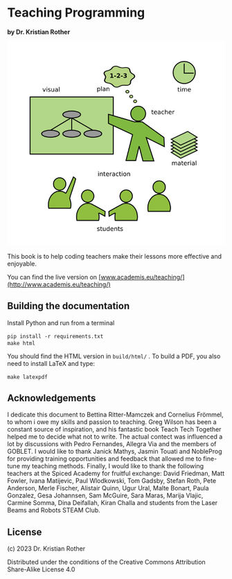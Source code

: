 
# Teaching Programming

**by Dr. Kristian Rother**

![](images/teaching.png)

This book is to help coding teachers make their lessons more effective and enjoyable.

You can find the live version on [www.academis.eu/teaching/](http://www.academis.eu/teaching/)

## Building the documentation

Install Python and run from a terminal

    pip install -r requirements.txt
    make html

You should find the HTML version in ``build/html/`` .
To build a PDF, you also need to install LaTeX and type:

    make latexpdf



## Acknowledgements

I dedicate this document to Bettina Ritter-Mamczek and Cornelius Frömmel, to whom i owe my skills and passion to teaching. Greg Wilson has been a constant source of inspiration, and his fantastic book Teach Tech Together helped me to decide what not to write. The actual contect was influenced a lot by discussions with Pedro Fernandes, Allegra Via and the members of GOBLET. I would like to thank Janick Mathys, Jasmin Touati and NobleProg for providing training opportunities and feedback that allowed me to fine-tune my teaching methods. Finally, I would like to thank the following teachers at the Spiced Academy for fruitful exchange: David Friedman, Matt Fowler, Ivana Matijevic, Paul Wlodkowski, Tom Gadsby, Stefan Roth, Pete Anderson, Merle Fischer, Alistair Quinn, Ugur Ural, Malte Bonart, Paula Gonzalez, Gesa Johannsen, Sam McGuire, Sara Maras, Marija Vlajic, Carmine Somma, Dina Deifallah, Kiran Challa and students from the Laser Beams and Robots STEAM Club.

## License

(c) 2023 Dr. Kristian Rother

Distributed under the conditions of the Creative Commons Attribution Share-Alike License 4.0
